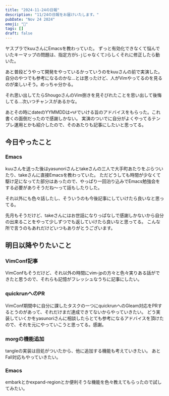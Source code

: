 ```yaml
---
title: "2024-11-24の日報"
description: "11/24の日報をお届けいたします。"
pubDate: "Nov 24 2024"
emoji: "🦊"
tags: []
draft: false
---
```


ヤスプラでkuuさんにEmacsを教わっていた。
ずっと有効化できなくて悩んでいたキーマップの問題は、指定方が`S-j`じゃなくて`J`らしくそれに修正したら動いた。

あと普段どうやって開発をやっているかっていうのをkuuさんの前で実演した。
自分のやつでも参考になるのかな...とは思ったけど、人がVimやってるのを見るのが楽しいそう。めっちゃ分かる。

それ思い出してたらShougoさんのVim捌きを見そびれたことを思い出して後悔してる...次いつチャンスがあるかな。

あとその時にdateのYYMMDDは`+%F`でいける旨のアドバイスをもらった。これ書くの面倒だったので感謝しかない。
実演のついでに自分がよくやってるテンプレ運用とかも紹介したので、そのあたりも記事にしたいと思ってる。

## 今日やったこと

### Emacs

kuuさんを送った後はyasunoriさんとtakeさんの三人で大手町あたりをぶらついたり、takeさんに直接Emacsを教わっていた。
ただどうしても時間が少なくて駆け足になってた部分はあったので、やっぱり一回泊り込みでEmacs勉強会をする必要がありそうだね～って話もしたりした。

それ以外にも色々話したし、そういうのも今後記事にしていけたら良いなと思ってる。

先月もそうだけど、takeさんにはお世話になりっぱなしで感謝しかないから自分の出来ることをやって少しずつでも返していけたら良いなと思ってる。
こんな所で言うのもあれだけどいつもありがとうございます。

## 明日以降やりたいこと

### VimConf記事

VimConfもそうだけど、それ以外の時間にvim-jpの方々と色々実りある話ができたと思うので、それらも記憶がフレッシュなうちに記事にしたい。

### quickrunへのPR

VimConf期間中に自分に課したタスクの一つにquickrunへのGleam対応をPRするとうのがあって、それだけまだ達成できてないからやっていきたい。
どう実装していくかをyasunoriさんに相談したらとても参考になるアドバイスを頂けたので、それを元にやっていこうと思ってる。感謝。

### morgの機能追加

tangleの実装は目処がついたから、他に追加する機能も考えていきたい。
あとFall対応もやっていきたい。

### Emacs

embarkとかexpand-regionとか便利そうな機能を色々教えてもらったので試してみたい。
